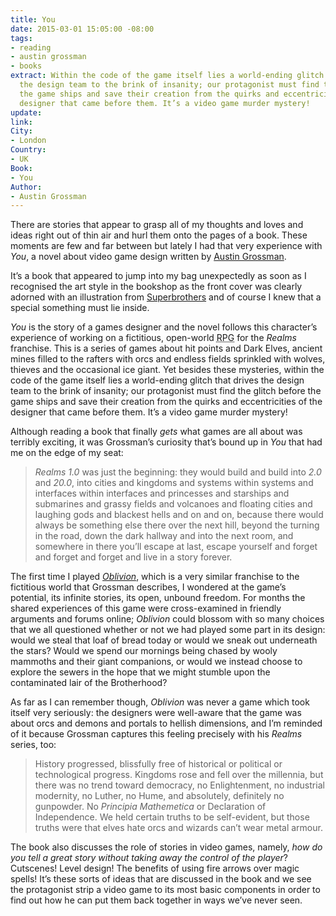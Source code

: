 ```yaml
---
title: You
date: 2015-03-01 15:05:00 -08:00
tags:
- reading
- austin grossman
- books
extract: Within the code of the game itself lies a world-ending glitch that drives
  the design team to the brink of insanity; our protagonist must find the glitch before
  the game ships and save their creation from the quirks and eccentricities of the
  designer that came before them. It’s a video game murder mystery!
update:
link:
City:
- London
Country:
- UK
Book:
- You
Author:
- Austin Grossman
---
```


There are stories that appear to grasp all of my thoughts and loves and ideas right out of thin air and hurl them onto the pages of a book. These moments are few and far between but lately I had that very experience with *You*, a novel about video game design written by [Austin Grossman](http://austingrossman.dreamhosters.com/about-me).

It’s a book that appeared to jump into my bag unexpectedly as soon as I recognised the art style in the bookshop as the front cover was clearly adorned with an illustration from [Superbrothers](http://www.superbrothershq.com/) and of course I knew that a special something must lie inside.

*You* is the story of a games designer and the novel follows this character’s experience of working on a fictitious, open-world <abbr title="Role playing game">RPG</abbr> for the *Realms* franchise. This is a series of games about hit points and Dark Elves, ancient mines filled to the rafters with orcs and endless fields sprinkled with wolves, thieves and the occasional ice giant. Yet besides these mysteries, within the code of the game itself lies a world-ending glitch that drives the design team to the brink of insanity; our protagonist must find the glitch before the game ships and save their creation from the quirks and eccentricities of the designer that came before them. It’s a video game murder mystery!

Although reading a book that finally *gets* what games are all about was terribly exciting, it was Grossman’s curiosity that’s bound up in *You* that had me on the edge of my seat:

> *Realms 1.0* was just the beginning: they would build and build into *2.0* and *20.0*, into cities and kingdoms and systems within systems and interfaces within interfaces and princesses and starships and submarines and grassy fields and volcanoes and floating cities and laughing gods and blackest hells and on and on, because there would always be something else there over the next hill, beyond the turning in the road, down the dark hallway and into the next room, and somewhere in there you’ll escape at last, escape yourself and forget and forget and forget and live in a story forever.

The first time I played [*Oblivion*](http://elderscrolls.wikia.com/wiki/The_Elder_Scrolls_IV:_Oblivion), which is a very similar franchise to the fictitious world that Grossman describes, I wondered at the game’s potential, its infinite stories, its open, unbound freedom. For months the shared experiences of this game were cross-examined in friendly arguments and forums online; *Oblivion* could blossom with so many choices that we all questioned whether or not we had played some part in its design: would we steal that loaf of bread today or would we sneak out underneath the stars? Would we spend our mornings being chased by wooly mammoths and their giant companions, or would we instead choose to explore the sewers in the hope that we might stumble upon the contaminated lair of the Brotherhood?

As far as I can remember though, *Oblivion* was never a game which took itself very seriously: the designers were well-aware that the game was about orcs and demons and portals to hellish dimensions, and I’m reminded of it because Grossman captures this feeling precisely with his *Realms* series, too:

> History progressed, blissfully free of historical or political or technological progress. Kingdoms rose and fell over the millennia, but there was no trend toward democracy, no Enlightenment, no industrial modernity, no Luther, no Hume, and absolutely, definitely no gunpowder. No *Principia Mathemetica* or Declaration of Independence. We held certain truths to be self-evident, but those truths were that elves hate orcs and wizards can’t wear metal armour.

The book also discusses the role of stories in video games, namely, *how do you tell a great story without taking away the control of the player*? Cutscenes! Level design! The benefits of using fire arrows over magic spells! It’s these sorts of ideas that are discussed in the book and we see the protagonist strip a video game to its most basic components in order to find out how he can put them back together in ways we’ve never seen.
